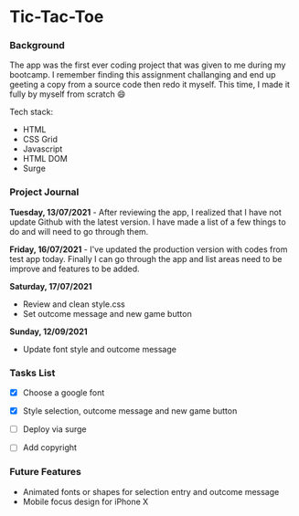 # Tic-Tac-Toe

### Background

The app was the first ever coding project that was given to me during my bootcamp. I remember finding this assignment challanging and end up geeting a copy from a source code then redo it myself. This time, I made it fully by myself from scratch :smile:

Tech stack:

- HTML
- CSS Grid
- Javascript
- HTML DOM
- Surge

### Project Journal

**Tuesday, 13/07/2021** - After reviewing the app, I realized that I have not update Github with the latest version. I have made a list of a few things to do and will need to go through them.

**Friday, 16/07/2021** - I've updated the production version with codes from test app today. Finally I can go through the app and list areas need to be improve and features to be added.

**Saturday, 17/07/2021**
- Review and clean style.css
- Set outcome message and new game button

**Sunday, 12/09/2021**
- Update font style and outcome message

### Tasks List

- [x] Choose a google font
- [x] Style selection, outcome message and new game button
- [ ] Deploy via surge
- [ ] Add copyright


### Future Features

- Animated fonts or shapes for selection entry and outcome message
- Mobile focus design for iPhone X
